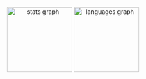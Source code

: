 <div align="center">
  <img src="https://github-readme-stats.vercel.app/api?username=Brien123&hide_title=false&hide_rank=false&show_icons=true&include_all_commits=true&count_private=true&disable_animations=false&theme=dracula&locale=en&hide_border=false&order=1" height="150" alt="stats graph"  />
  <img src="https://github-readme-stats.vercel.app/api/top-langs?username=Brien123&locale=en&hide_title=false&layout=compact&card_width=320&langs_count=5&theme=dracula&hide_border=false&order=2&hide=Jupyter%20Notebook" height="150" alt="languages graph"  />
</div>
